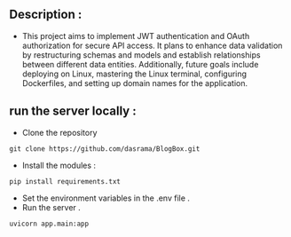 ## Description :
- This project aims to implement JWT authentication and OAuth authorization for secure API access. 
 It plans to enhance data validation by restructuring schemas and models and establish relationships between different data entities.
 Additionally, future goals include deploying on Linux, mastering the Linux terminal, configuring Dockerfiles, and setting up domain names for the application.


## run the server locally :
- Clone the repository
```
git clone https://github.com/dasrama/BlogBox.git
```
- Install the modules :
```
pip install requirements.txt
```
- Set the environment variables in the .env file .
- Run the server .
```
uvicorn app.main:app
```
 
